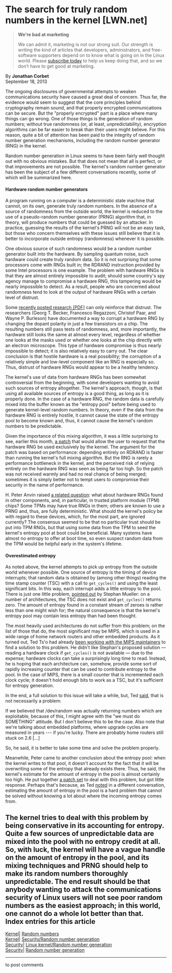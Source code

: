 # The search for truly random numbers in the kernel [LWN.net]

> **We're bad at marketing**
> 
> We can admit it, marketing is not our strong suit. Our strength is writing the kind of articles that developers, administrators, and free-software supporters depend on to know what is going on in the Linux world. Please [subscribe today](/Promo/nsn-bad/subscribe) to help us keep doing that, and so we don’t have to get good at marketing. 

By **Jonathan Corbet**  
September 18, 2013 

The ongoing disclosures of governmental attempts to weaken communications security have caused a great deal of concern. Thus far, the evidence would seem to suggest that the core principles behind cryptography remain sound, and that properly encrypted communications can be secure. But the "properly encrypted" part is a place where many things can go wrong. One of those things is the generation of random numbers; without true randomness (or, at least, unpredictability), encryption algorithms can be far easier to break than their users might believe. For this reason, quite a bit of attention has been paid to the integrity of random number generation mechanisms, including the random number generator (RNG) in the kernel. 

Random number generation in Linux seems to have been fairly well thought out with no obvious mistakes. But that does not mean that all is perfect, or that improvements are not possible. The kernel's random number generator has been the subject of a few different conversations recently, some of which will be summarized here. 

#### Hardware random number generators

A program running on a computer is a deterministic state machine that cannot, on its own, generate truly random numbers. In the absence of a source of randomness from the outside world, the kernel is reduced to the use of a pseudo-random number generator (PRNG) algorithm that, in theory, will produce numbers that could be guessed by an attacker. In practice, guessing the results of the kernel's PRNG will not be an easy task, but those who concern themselves with these issues still believe that it is better to incorporate outside entropy (randomness) whenever it is possible. 

One obvious source of such randomness would be a random number generator built into the hardware. By sampling quantum noise, such hardware could create truly random data. So it is not surprising that some processors come with RNGs built in; the RDRAND instruction provided by some Intel processors is one example. The problem with hardware RNGs is that they are almost entirely impossible to audit; should some country's spy agency manage to compromise a hardware RNG, this tampering would be nearly impossible to detect. As a result, people who are concerned about randomness tend to look at the output of hardware RNGs with a certain level of distrust. 

Some [recently posted research [PDF]](http://people.umass.edu/gbecker/BeckerChes13.pdf) can only reinforce that distrust. The researchers (Georg T. Becker, Francesco Regazzoni, Christof Paar, and Wayne P. Burleson) have documented a way to corrupt a hardware RNG by changing the dopant polarity in just a few transistors on a chip. The resulting numbers still pass tests of randomness, and, more importantly, the hardware still looks the same at almost every level, regardless of whether one looks at the masks used or whether one looks at the chip directly with an electron microscope. This type of hardware compromise is thus nearly impossible to detect; it is also relatively easy to carry out. The clear conclusion is that hostile hardware is a real possibility; the corruption of a relatively simple and low-level component like an RNG is especially so. Thus, distrust of hardware RNGs would appear to be a healthy tendency. 

The kernel's use of data from hardware RNGs has been somewhat controversial from the beginning, with some developers wanting to avoid such sources of entropy altogether. The kernel's approach, though, is that using all available sources of entropy is a good thing, as long as it is properly done. In the case of a hardware RNG, the random data is carefully mixed into the buffer known as the "entropy pool" before being used to generate kernel-level random numbers. In theory, even if the data from the hardware RNG is entirely hostile, it cannot cause the state of the entropy pool to become known and, thus, it cannot cause the kernel's random numbers to be predictable. 

Given the importance of this mixing algorithm, it was a little surprising to see, earlier this month, [a patch](/Articles/567059/) that would allow the user to request that the hardware RNG be used exclusively by the kernel. The argument for the patch was based on performance: depending entirely on RDRAND is faster than running the kernel's full mixing algorithm. But the RNG is rarely a performance bottleneck in the kernel, and the perceived risk of relying entirely on the hardware RNG was seen as being far too high. So the patch was not received warmly and had no real chance of being merged; sometimes it is simply better not to tempt users to compromise their security in the name of performance. 

H. Peter Anvin raised [a related question](/Articles/567064/): what about hardware RNGs found in other components, and, in particular, in trusted platform module (TPM) chips? Some TPMs may have true RNGs in them; others are known to use a PRNG and, thus, are fully deterministic. What should the kernel's policy be with regard to these devices, which, for the most part, are ignored currently? The consensus seemed to be that no particular trust should be put into TPM RNGs, but that using some data from the TPM to seed the kernel's entropy pool at boot could be beneficial. Many systems have almost no entropy to offer at boot time, so even suspect random data from the TPM would be helpful early in the system's lifetime. 

#### Overestimated entropy

As noted above, the kernel attempts to pick up entropy from the outside world whenever possible. One source of entropy is the timing of device interrupts; that random data is obtained by (among other things) reading the time stamp counter (TSC) with a call to `get_cycles()` and using the least significant bits. In this way, each interrupt adds a little entropy to the pool. There is just one little problem, [pointed out](/Articles/567070/) by Stephan Mueller: on a number of architectures, the TSC does not exist and `get_cycles()` returns zero. The amount of entropy found in a constant stream of zeroes is rather less than one might wish for; the natural consequence is that the kernel's entropy pool may contain less entropy than had been thought. 

The most heavily used architectures do not suffer from this problem; on the list of those that do, the most significant may be MIPS, which is used in a wide range of home network routers and other embedded products. As it turned out, Ted Ts'o had already [been working with the MIPS maintainers](/Articles/567074/) to find a solution to this problem. He didn't like Stephan's proposed solution — reading a hardware clock if `get_cycles()` is not available — due to the expense; hardware clocks can take a surprisingly long time to read. Instead, he is hoping that each architecture can, somehow, provide some sort of rapidly increasing counter that can be used to contribute entropy to the pool. In the case of MIPS, there is a small counter that is incremented each clock cycle; it doesn't hold enough bits to work as a TSC, but it's sufficient for entropy generation. 

In the end, a full solution to this issue will take a while, but, Ted [said](/Articles/567075/), that is not necessarily a problem: 

If we believed that /dev/random was actually returning numbers which are exploitable, because of this, I might agree with the "we must do SOMETHING" attitude. But I don't believe this to be the case. Also note that we're talking about embedded platforms, where upgrade cycles are measured in years --- if you're lucky. There are probably home routers still stuck on 2.6 [...] 

So, he said, it is better to take some time and solve the problem properly. 

Meanwhile, Peter came to another conclusion about the entropy pool: when the kernel writes to that pool, it doesn't account for the fact that it will be overwriting some of the entropy that already exists there. Thus, he said, the kernel's estimate for the amount of entropy in the pool is almost certainly too high. He put together [a patch set](/Articles/567076/) to deal with this problem, but got little response. Perhaps that's because, as Ted [noted](/Articles/567077/) in a different conversation, estimating the amount of entropy in the pool is a hard problem that cannot be solved without knowing a lot about where the incoming entropy comes from. 

The kernel tries to deal with this problem by being conservative in its accounting for entropy. Quite a few sources of unpredictable data are mixed into the pool with no entropy credit at all. So, with luck, the kernel will have a vague handle on the amount of entropy in the pool, and its mixing techniques and PRNG should help to make its random numbers thoroughly unpredictable. The end result should be that anybody wanting to attack the communications security of Linux users will not see poor random numbers as the easiest approach; in this world, one cannot do a whole lot better than that.  
Index entries for this article  
---  
[Kernel](/Kernel/Index)| [Random numbers](/Kernel/Index#Random_numbers)  
[Kernel](/Kernel/Index)| [Security/Random number generation](/Kernel/Index#Security-Random_number_generation)  
[Security](/Security/Index/)| [Linux kernel/Random number generation](/Security/Index/#Linux_kernel-Random_number_generation)  
[Security](/Security/Index/)| [Random number generation](/Security/Index/#Random_number_generation)  
  


* * *

to post comments 
